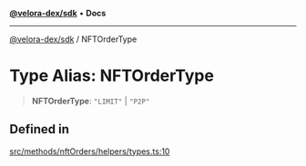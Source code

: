 [**@velora-dex/sdk**](../README.md) • **Docs**

***

[@velora-dex/sdk](../globals.md) / NFTOrderType

# Type Alias: NFTOrderType

> **NFTOrderType**: `"LIMIT"` \| `"P2P"`

## Defined in

[src/methods/nftOrders/helpers/types.ts:10](https://github.com/VeloraDEX/sdk/blob/master/src/methods/nftOrders/helpers/types.ts#L10)
